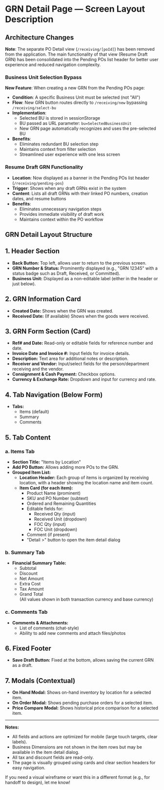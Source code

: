 # GRN Detail Page — Screen Layout Description

## Architecture Changes

**Note**: The separate PO Detail view (`/receiving/[poId]`) has been removed from the application. The main functionality of that view (Resume Draft GRN) has been consolidated into the Pending POs list header for better user experience and reduced navigation complexity.

### Business Unit Selection Bypass

**New Feature**: When creating a new GRN from the Pending POs page:
- **Condition**: A specific Business Unit must be selected (not "All")
- **Flow**: New GRN button routes directly to `/receiving/new` bypassing `/receiving/select-bu`
- **Implementation**: 
  - Selected BU is stored in sessionStorage
  - BU passed as URL parameter: `bu=SelectedBusinessUnit`
  - New GRN page automatically recognizes and uses the pre-selected BU
- **Benefits**: 
  - Eliminates redundant BU selection step
  - Maintains context from filter selection
  - Streamlined user experience with one less screen

### Resume Draft GRN Functionality
- **Location**: Now displayed as a banner in the Pending POs list header (`/receiving/pending-pos`)
- **Trigger**: Shows when any draft GRNs exist in the system
- **Content**: Lists all draft GRNs with their linked PO numbers, creation dates, and resume buttons
- **Benefits**: 
  - Eliminates unnecessary navigation steps
  - Provides immediate visibility of draft work
  - Maintains context within the PO workflow

## GRN Detail Layout Structure

## 1. Header Section
- **Back Button:** Top left, allows user to return to the previous screen.
- **GRN Number & Status:** Prominently displayed (e.g., "GRN 12345" with a status badge such as Draft, Received, or Committed).
- **Business Unit:** Displayed as a non-editable label (either in the header or just below).

## 2. GRN Information Card
- **Created Date:** Shows when the GRN was created.
- **Received Date:** (If available) Shows when the goods were received.

## 3. GRN Form Section (Card)
- **Ref# and Date:** Read-only or editable fields for reference number and date.
- **Invoice Date and Invoice #:** Input fields for invoice details.
- **Description:** Text area for additional notes or description.
- **Receiver and Vendor:** Input/select fields for the person/department receiving and the vendor.
- **Consignment & Cash Payment:** Checkbox options.
- **Currency & Exchange Rate:** Dropdown and input for currency and rate.

## 4. Tab Navigation (Below Form)
- **Tabs:**  
  - Items (default)
  - Summary
  - Comments

## 5. Tab Content

### a. Items Tab
- **Section Title:** "Items by Location"
- **Add PO Button:** Allows adding more POs to the GRN.
- **Grouped Item List:**  
  - **Location Header:** Each group of items is organized by receiving location, with a header showing the location name and item count.
  - **Item Card (for each item):**
    - Product Name (prominent)
    - SKU and PO Number (subtext)
    - Ordered and Remaining Quantities
    - Editable fields for:
      - Received Qty (input)
      - Received Unit (dropdown)
      - FOC Qty (input)
      - FOC Unit (dropdown)
    - Comment (if present)
    - "Detail >" button to open the item detail dialog

### b. Summary Tab
- **Financial Summary Table:**  
  - Subtotal
  - Discount
  - Net Amount
  - Extra Cost
  - Tax Amount
  - Grand Total  
  (All values shown in both transaction currency and base currency)

### c. Comments Tab
- **Comments & Attachments:**  
  - List of comments (chat-style)
  - Ability to add new comments and attach files/photos

## 6. Fixed Footer
- **Save Draft Button:** Fixed at the bottom, allows saving the current GRN as a draft.

## 7. Modals (Contextual)
- **On Hand Modal:** Shows on-hand inventory by location for a selected item.
- **On Order Modal:** Shows pending purchase orders for a selected item.
- **Price Compare Modal:** Shows historical price comparison for a selected item.

---

**Notes:**
- All fields and actions are optimized for mobile (large touch targets, clear labels).
- Business Dimensions are not shown in the item rows but may be available in the item detail dialog.
- All tax and discount fields are read-only.
- The page is visually grouped using cards and clear section headers for easy navigation.

If you need a visual wireframe or want this in a different format (e.g., for handoff to design), let me know!